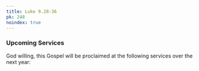 ```yaml
---
title: Luke 9.28-36
pk: 248
noindex: true
---
```


### Upcoming Services

God willing, this Gospel will be proclaimed at the following services over the next year:


